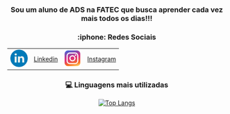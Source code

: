 <div align="center">
  <h3>Sou um aluno de ADS na FATEC que busca aprender cada vez mais todos os dias!!!</h3>
  <h3>:iphone: Redes Sociais</h3>

  <table>
    <tr>
      <td>
        <img src="logo.png" width="40">
      </td>
      <td>
        <a href="https://www.linkedin.com/in/yuri-matheus-lago-philomeno-026b38180/">Linkedin</a>
      </td>
      <td>
        <img src="15713420.png" width="40">
      </td>
      <td>
        <a href="https://www.instagram.com/yurilagoph/">Instagram</a>
      </td>
    </tr>
  </table>

   <h3>💻 Linguagens mais utilizadas</h3>
   
  [![Top Langs](https://github-readme-stats.vercel.app/api/top-langs/?username=Ymlp&layout=compact)](https://github.com/anuraghazra/github-readme-stats)
</div>
